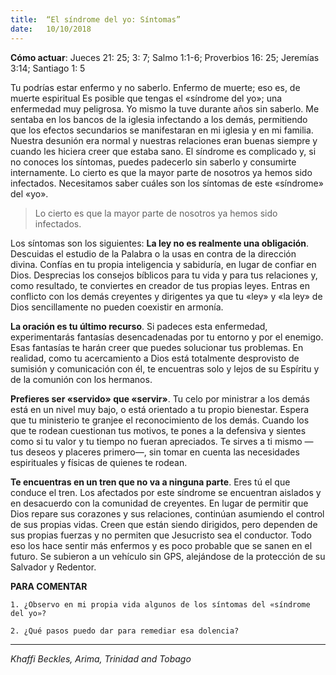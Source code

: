 ```yaml
---
title:  “El síndrome del yo: Síntomas”
date:   10/10/2018
---
```


**Cómo actuar**: Jueces 21: 25; 3: 7; Salmo 1:1-6; Proverbios 16: 25; Jeremías 3:14; Santiago 1: 5

Tu podrías estar enfermo y no saberlo. Enfermo de muerte; eso es, de muerte espiritual Es posible que tengas el «síndrome del yo»; una enfermedad muy peligrosa. Yo mismo la tuve durante años sin saberlo. Me sentaba en los bancos de la iglesia infectando a los demás, permitiendo que los efectos secundarios se manifestaran en mi iglesia y en mi familia. Nuestra desunión era normal y nuestras relaciones eran buenas siempre y cuando les hiciera creer que estaba sano. El síndrome es complicado y, si no conoces los síntomas, puedes padecerlo sin saberlo y consumirte internamente. Lo cierto es que la mayor parte de nosotros ya hemos sido infectados. Necesitamos saber cuáles son los síntomas de este «síndrome» del «yo».

> Lo cierto es que la mayor parte de nosotros ya hemos sido infectados.

Los síntomas son los siguientes:
**La ley no es realmente una obligación**. Descuidas el estudio de la Palabra o la usas en contra de la dirección divina. Confías en tu propia inteligencia y sabiduría, en lugar de confiar en Dios. Desprecias los consejos bíblicos para tu vida y para tus relaciones y, como resultado, te conviertes en creador de tus propias leyes. Entras en conflicto con los demás creyentes y dirigentes ya que tu «ley» y «la ley» de Dios sencillamente no pueden coexistir en armonía.

**La oración es tu último recurso**. Si padeces esta enfermedad, experimentarás fantasías desencadenadas por tu entorno y por el enemigo. Esas fantasías te harán creer que puedes solucionar tus problemas. En realidad, como tu acercamiento a Dios está totalmente desprovisto de sumisión y comunicación con él, te encuentras solo y lejos de su Espíritu y de la comunión con los hermanos.

**Prefieres ser «servido» que «servir»**. Tu celo por ministrar a los demás está en un nivel muy bajo, o está orientado a tu propio bienestar. Espera que tu ministerio te granjee el reconocimiento de los demás. Cuando los que te rodean cuestionan tus motivos, te pones a la defensiva y sientes como si tu valor y tu tiempo no fueran apreciados. Te sirves a ti mismo —tus deseos y placeres primero—, sin tomar en cuenta las necesidades espirituales y físicas de quienes te rodean.

**Te encuentras en un tren que no va a ninguna parte**. Eres tú el que conduce el tren. Los afectados por este síndrome se encuentran aislados y en desacuerdo con la comunidad de creyentes. En lugar de permitir que Dios repare sus corazones y sus relaciones, continúan asumiendo el control de sus propias vidas. Creen que están siendo dirigidos, pero dependen de sus propias fuerzas y no permiten que Jesucristo sea el conductor. Todo eso los hace sentir más enfermos y es poco probable que se sanen en el futuro. Se subieron a un vehículo sin GPS, alejándose de la protección de su Salvador y Redentor.

**PARA COMENTAR**

`1. ¿Observo en mi propia vida algunos de los síntomas del «síndrome del yo»?`

`2. ¿Qué pasos puedo dar para remediar esa dolencia?`

---

_Khaffi Beckles, Arima, Trinidad and Tobago_